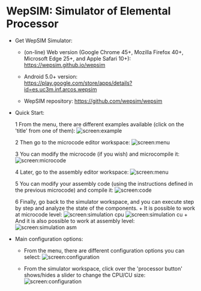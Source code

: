 # WepSIM: Simulator of Elemental Processor 

+ Get WepSIM Simulator:

   * (on-line) Web version (Google Chrome 45+, Mozilla Firefox 40+, Microsoft Edge 25+, and Apple Safari 10+): <br/>
https://wepsim.github.io/wepsim

   * Android 5.0+ version: <br/> 
https://play.google.com/store/apps/details?id=es.uc3m.inf.arcos.wepsim

   * WepSIM repository: https://github.com/wepsim/wepsim

+ Quick Start:

   1 From the menu, there are different examples available (click on the 'title' from one of them):
     ![screen:example](https://raw.githubusercontent.com/wepsim/wepsim/master/help/simulator/simulator015.jpg)

   2 Then go to the microcode editor workspace: 
     ![screen:menu](https://raw.githubusercontent.com/wepsim/wepsim/master/help/simulator/firmware001.jpg)

   3 You can modify the microcode (if you wish) and microcompile it: 
     ![screen:microcode](https://raw.githubusercontent.com/wepsim/wepsim/master/help/simulator/firmware002.jpg)

   4 Later, go to the assembly editor workspace: 
     ![screen:menu](https://raw.githubusercontent.com/wepsim/wepsim/master/help/simulator/assembly002.jpg)

   5 You can modify your assembly code (using the instructions defined in the previous microcode) and compile it: 
     ![screen:code](https://raw.githubusercontent.com/wepsim/wepsim/master/help/simulator/assembly003.jpg)

   6 Finally, go back to the simulator workspace, and you can execute step by step and analyze the state of the components.
       + It is possible to work at microcode level: 
         ![screen:simulation cpu](https://raw.githubusercontent.com/wepsim/wepsim/master/help/simulator/simulator009.jpg)
         ![screen:simulation cu](https://raw.githubusercontent.com/wepsim/wepsim/master/help/simulator/simulator012.jpg)
       + And it is also possible to work at assembly level: 
         ![screen:simulation asm](https://raw.githubusercontent.com/wepsim/wepsim/master/help/simulator/simulator010.jpg)

+ Main configuration options:

   + From the menu, there are different configuration options you can select:
     ![screen:configuration](https://raw.githubusercontent.com/wepsim/wepsim/master/help/simulator/simulator014.jpg)

   + From the simulator workspace, click over the 'processor button' shows/hides a slider to change the CPU/CU size:
     ![screen:configuration](https://raw.githubusercontent.com/wepsim/wepsim/master/help/simulator/simulator013.jpg)

